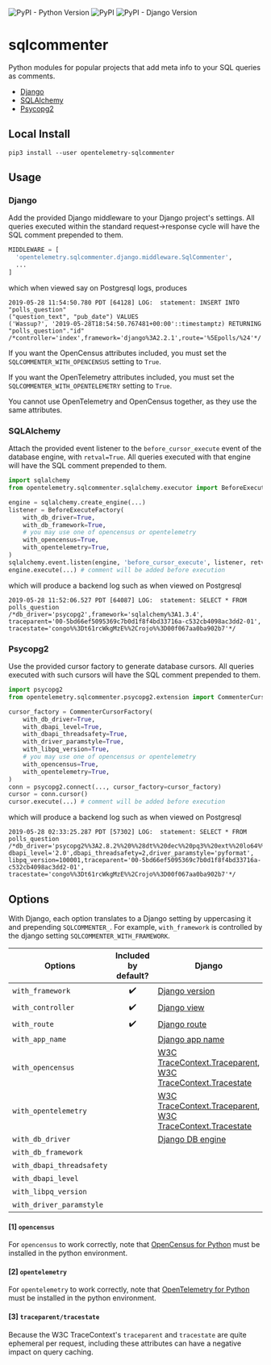 ![PyPI - Python Version](https://img.shields.io/pypi/pyversions/opentelemetry-sqlcommenter)
![PyPI](https://img.shields.io/pypi/v/opentelemetry-sqlcommenter)
![PyPI - Django Version](https://img.shields.io/pypi/djversions/opentelemetry-sqlcommenter)

# sqlcommenter

Python modules for popular projects that add meta info to your SQL queries as comments.

 * [Django](#django)
 * [SQLAlchemy](#sqlalchemy)
 * [Psycopg2](#psycopg2)

## Local Install

```shell
pip3 install --user opentelemetry-sqlcommenter
```

## Usage

### Django

Add the provided Django middleware to your Django project's settings. All queries executed within the standard request→response cycle will have the SQL comment prepended to them.

```python
MIDDLEWARE = [
  'opentelemetry.sqlcommenter.django.middleware.SqlCommenter',
  ...
]
```

which when viewed say on Postgresql logs, produces
```shell
2019-05-28 11:54:50.780 PDT [64128] LOG:  statement: INSERT INTO "polls_question"
("question_text", "pub_date") VALUES
('Wassup?', '2019-05-28T18:54:50.767481+00:00'::timestamptz) RETURNING
"polls_question"."id" /*controller='index',framework='django%3A2.2.1',route='%5Epolls/%24'*/
```
If you want the OpenCensus attributes included, you must set the
``SQLCOMMENTER_WITH_OPENCENSUS`` setting to ``True``.

If you want the OpenTelemetry attributes included, you must set the
``SQLCOMMENTER_WITH_OPENTELEMETRY`` setting to ``True``.

You cannot use OpenTelemetry and OpenCensus together, as they use the same attributes.

### SQLAlchemy

Attach the provided event listener to the `before_cursor_execute` event of the database engine, with `retval=True`. All queries executed with that engine will have the SQL comment prepended to them.

```python
import sqlalchemy
from opentelemetry.sqlcommenter.sqlalchemy.executor import BeforeExecuteFactory

engine = sqlalchemy.create_engine(...)
listener = BeforeExecuteFactory(
    with_db_driver=True,
    with_db_framework=True,
    # you may use one of opencensus or opentelemetry
    with_opencensus=True,
    with_opentelemetry=True,
)
sqlalchemy.event.listen(engine, 'before_cursor_execute', listener, retval=True)
engine.execute(...) # comment will be added before execution
```

which will produce a backend log such as when viewed on Postgresql
```shell
2019-05-28 11:52:06.527 PDT [64087] LOG:  statement: SELECT * FROM polls_question
/*db_driver='psycopg2',framework='sqlalchemy%3A1.3.4',
traceparent='00-5bd66ef5095369c7b0d1f8f4bd33716a-c532cb4098ac3dd2-01',
tracestate='congo%%3Dt61rcWkgMzE%%2Crojo%%3D00f067aa0ba902b7'*/
```

### Psycopg2

Use the provided cursor factory to generate database cursors. All queries executed with such cursors will have the SQL comment prepended to them.

```python
import psycopg2
from opentelemetry.sqlcommenter.psycopg2.extension import CommenterCursorFactory

cursor_factory = CommenterCursorFactory(
    with_db_driver=True,
    with_dbapi_level=True,
    with_dbapi_threadsafety=True,
    with_driver_paramstyle=True,
    with_libpq_version=True,
    # you may use one of opencensus or opentelemetry
    with_opencensus=True,
    with_opentelemetry=True,
)
conn = psycopg2.connect(..., cursor_factory=cursor_factory)
cursor = conn.cursor()
cursor.execute(...) # comment will be added before execution
```

which will produce a backend log such as when viewed on Postgresql
```shell
2019-05-28 02:33:25.287 PDT [57302] LOG:  statement: SELECT * FROM
polls_question /*db_driver='psycopg2%%3A2.8.2%%20%%28dt%%20dec%%20pq3%%20ext%%20lo64%%29',
dbapi_level='2.0',dbapi_threadsafety=2,driver_paramstyle='pyformat',
libpq_version=100001,traceparent='00-5bd66ef5095369c7b0d1f8f4bd33716a-c532cb4098ac3dd2-01',
tracestate='congo%%3Dt61rcWkgMzE%%2Crojo%%3D00f067aa0ba902b7'*/
```

## Options

With Django, each option translates to a Django setting by uppercasing it and prepending `SQLCOMMENTER_`. For example, `with_framework` is controlled by the django setting `SQLCOMMENTER_WITH_FRAMEWORK`.

| Options                   | Included by default? | Django                                                                                                                                                                       | SQLAlchemy                                                                                                                                                                   | psycopg2                                                                                                                                                                     |                          Notes                          |
| ------------------------- | :------------------: | ---------------------------------------------------------------------------------------------------------------------------------------------------------------------------- | ---------------------------------------------------------------------------------------------------------------------------------------------------------------------------- | ---------------------------------------------------------------------------------------------------------------------------------------------------------------------------- | :-----------------------------------------------------: |
| `with_framework`          |  :heavy_check_mark:  | [Django version](https://docs.djangoproject.com/en/stable/releases/)                                                                                                         | [Flask version](http://flask.pocoo.org/)                                                                                                                                     | [Flask version](http://flask.pocoo.org/)                                                                                                                                     |
| `with_controller`         |  :heavy_check_mark:  | [Django view](https://docs.djangoproject.com/en/stable/ref/urlresolvers/#django.urls.ResolverMatch.view_name)                                                                | [Flask endpoint](http://flask.pocoo.org/docs/1.0/api/#flask.Flask.endpoint)                                                                                                  | [Flask endpoint](http://flask.pocoo.org/docs/1.0/api/#flask.Flask.endpoint)                                                                                                  |
| `with_route`              |  :heavy_check_mark:  | [Django route](https://docs.djangoproject.com/en/stable/ref/urlresolvers/#django.urls.ResolverMatch.route)                                                                   | [Flask route](http://flask.pocoo.org/docs/1.0/api/#flask.Flask.route)                                                                                                        | [Flask route](http://flask.pocoo.org/docs/1.0/api/#flask.Flask.route)                                                                                                        |
| `with_app_name `          |                      | [Django app name](https://docs.djangoproject.com/en/stable/ref/urlresolvers/#django.urls.ResolverMatch.app_name)                                                             |                                                                                                                                                                              |                                                                                                                                                                              |
| `with_opencensus`         |                      | [W3C TraceContext.Traceparent](https://www.w3.org/TR/trace-context/#traceparent-field), [W3C TraceContext.Tracestate](https://www.w3.org/TR/trace-context/#tracestate-field) | [W3C TraceContext.Traceparent](https://www.w3.org/TR/trace-context/#traceparent-field), [W3C TraceContext.Tracestate](https://www.w3.org/TR/trace-context/#tracestate-field) | [W3C TraceContext.Traceparent](https://www.w3.org/TR/trace-context/#traceparent-field), [W3C TraceContext.Tracestate](https://www.w3.org/TR/trace-context/#tracestate-field) |  [[1]](#1-opencensus)[[3]](#3-traceparent/tracestate)   |
| `with_opentelemetry`      |                      | [W3C TraceContext.Traceparent](https://www.w3.org/TR/trace-context/#traceparent-field), [W3C TraceContext.Tracestate](https://www.w3.org/TR/trace-context/#tracestate-field) | [W3C TraceContext.Traceparent](https://www.w3.org/TR/trace-context/#traceparent-field), [W3C TraceContext.Tracestate](https://www.w3.org/TR/trace-context/#tracestate-field) | [W3C TraceContext.Traceparent](https://www.w3.org/TR/trace-context/#traceparent-field), [W3C TraceContext.Tracestate](https://www.w3.org/TR/trace-context/#tracestate-field) | [[2]](#2-opentelemetry)[[3]](#3-traceparent/tracestate) |
| `with_db_driver`          |                      | [Django DB engine](https://docs.djangoproject.com/en/stable/ref/settings/#engine)                                                                                            | [SQLAlchemy DB driver](https://docs.sqlalchemy.org/en/13/core/engines.html#database-urls)                                                                                    | [psycopg2 version](http://initd.org/psycopg/docs/)                                                                                                                           |
| `with_db_framework`       |                      |                                                                                                                                                                              | [SQLAlchemy version](https://www.sqlalchemy.org/)                                                                                                                            |                                                                                                                                                                              |
| `with_dbapi_threadsafety` |                      |                                                                                                                                                                              |                                                                                                                                                                              | [psycopg2 thread safety](http://initd.org/psycopg/docs/module.html#psycopg2.threadsafety)                                                                                    |
| `with_dbapi_level`        |                      |                                                                                                                                                                              |                                                                                                                                                                              | [psycopg2 api level](http://initd.org/psycopg/docs/module.html#psycopg2.apilevel)                                                                                            |
| `with_libpq_version`      |                      |                                                                                                                                                                              |                                                                                                                                                                              | [psycopg2 libpq version](http://initd.org/psycopg/docs/module.html#psycopg2.__libpq_version__)                                                                               |
| `with_driver_paramstyle`  |                      |                                                                                                                                                                              |                                                                                                                                                                              | [psycopg2 parameter style](http://initd.org/psycopg/docs/module.html#psycopg2.paramstyle)                                                                                    |

#### [1] `opencensus`

For `opencensus` to work correctly, note that [OpenCensus for
Python](https://github.com/census-instrumentation/opencensus-python) must be
installed in the python environment.

#### [2] `opentelemetry`

For `opentelemetry` to work correctly, note that [OpenTelemetry for
Python](https://github.com/open-telemetry/opentelemetry-python) must be
installed in the python environment.

#### [3] `traceparent/tracestate`
Because the W3C TraceContext's `traceparent` and `tracestate` are quite ephemeral per request, including these attributes can have a negative impact on query caching.
